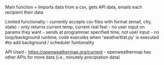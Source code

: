 Main function = Imports data from a csv, gets API data, emails each recipient their data

Limited functionalty - currently accepts csv files with format (email, city, state)
                     - only returns current temp, current real feel
                     - no user input on params they want
                     - sends at programmer specified time, not user input
                     - no loop/background runtime, code executes when 'weathertlist.py' is executed #to add background / scheduler funtionality
                     
                     
           
API Used - https://openweathermap.org/current
         - openweathermap has other APIs for more data (i.e., minutely precipiation data)
